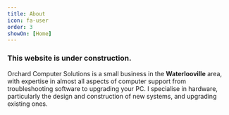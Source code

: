 ```yaml
---
title: About
icon: fa-user
order: 3
showOn: [Home]
---
```


### This website is under construction.

Orchard Computer Solutions is a small business in the **Waterlooville** area, with expertise in almost all aspects of computer support from troubleshooting software to upgrading your PC. I specialise in hardware, particularly the design and construction of new systems, and upgrading existing ones.